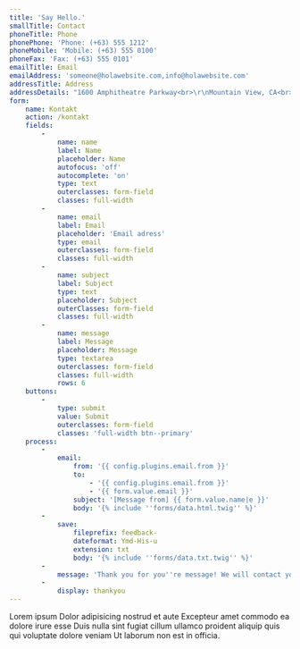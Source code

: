 ```yaml
---
title: 'Say Hello.'
smallTitle: Contact
phoneTitle: Phone
phonePhone: 'Phone: (+63) 555 1212'
phoneMobile: 'Mobile: (+63) 555 0100'
phoneFax: 'Fax: (+63) 555 0101'
emailTitle: Email
emailAddress: 'someone@holawebsite.com,info@holawebsite.com'
addressTitle: Address
addressDetails: "1600 Amphitheatre Parkway<br>\r\nMountain View, CA<br>\r\n94043 US"
form:
    name: Kontakt
    action: /kontakt
    fields:
        -
            name: name
            label: Name
            placeholder: Name
            autofocus: 'off'
            autocomplete: 'on'
            type: text
            outerclasses: form-field
            classes: full-width
        -
            name: email
            label: Email
            placeholder: 'Email adress'
            type: email
            outerclasses: form-field
            classes: full-width
        -
            name: subject
            label: Subject
            type: text
            placeholder: Subject
            outerClasses: form-field
            classes: full-width
        -
            name: message
            label: Message
            placeholder: Message
            type: textarea
            outerclasses: form-field
            classes: full-width
            rows: 6
    buttons:
        -
            type: submit
            value: Submit
            outerclasses: form-field
            classes: 'full-width btn--primary'
    process:
        -
            email:
                from: '{{ config.plugins.email.from }}'
                to:
                    - '{{ config.plugins.email.from }}'
                    - '{{ form.value.email }}'
                subject: '[Message from] {{ form.value.name|e }}'
                body: '{% include ''forms/data.html.twig'' %}'
        -
            save:
                fileprefix: feedback-
                dateformat: Ymd-His-u
                extension: txt
                body: '{% include ''forms/data.txt.twig'' %}'
        -
            message: 'Thank you for you''re message! We will contact you shortly'
        -
            display: thankyou
---
```


Lorem ipsum Dolor adipisicing nostrud et aute Excepteur amet commodo ea dolore irure esse Duis nulla sint fugiat cillum ullamco proident aliquip quis qui voluptate dolore veniam Ut laborum non est in officia.
